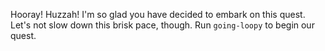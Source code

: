 Hooray! Huzzah! I'm so glad you have decided to embark on this quest. Let's not slow down this brisk pace, though. Run `going-loopy` to begin our quest.